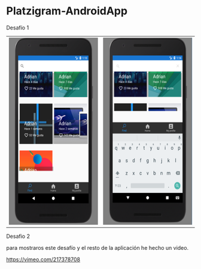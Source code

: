 # Platzigram-AndroidApp

Desafío 1

<table>
  <tr>
    <th>
      <img src="/Imagenes/desafio1.PNG" height="500px">
    </th>
    <th>
    <img src="/Imagenes/desafio1_2.PNG" height="500px">
    </th> 
  </tr>
</table>

Desafio 2

para mostraros este desafío y el resto de la aplicación he hecho un video.

https://vimeo.com/217378708




